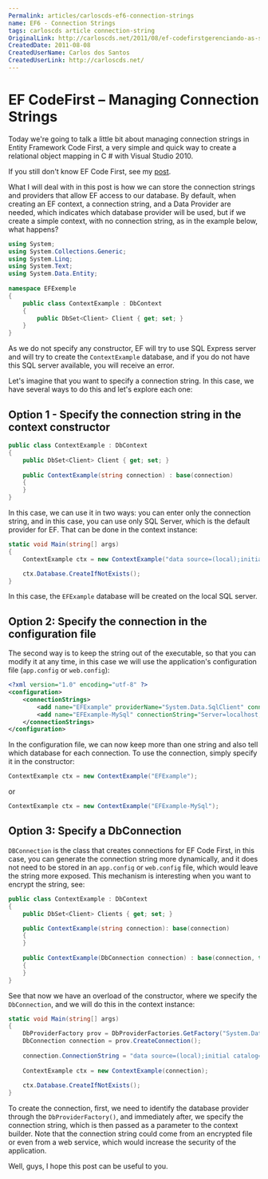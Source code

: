 ```yaml
---
Permalink: articles/carloscds-ef6-connection-strings
name: EF6 - Connection Strings
tags: carloscds article connection-string
OriginalLink: http://carloscds.net/2011/08/ef-codefirstgerenciando-as-strings-de-conexo/
CreatedDate: 2011-08-08
CreatedUserName: Carlos dos Santos
CreatedUserLink: http://carloscds.net/
---
```


# EF CodeFirst – Managing Connection Strings

Today we're going to talk a little bit about managing connection strings in Entity Framework Code First, a very simple and quick way to create a relational object mapping in C # with Visual Studio 2010.

If you still don't know EF Code First, see my [post](/articles/carloscds-ef6-code-first).

What I will deal with in this post is how we can store the connection strings and providers that allow EF access to our database. By default, when creating an EF context, a connection string, and a Data Provider are needed, which indicates which database provider will be used, but if we create a simple context, with no connection string, as in the example below, what happens?

```csharp
using System;
using System.Collections.Generic;
using System.Linq;
using System.Text;
using System.Data.Entity;
 
namespace EFExemple
{
    public class ContextExample : DbContext
    {
        public DbSet<Client> Client { get; set; }
    }
}
```
 
As we do not specify any constructor, EF will try to use SQL Express server and will try to create the `ContextExample` database, and if you do not have this SQL server available, you will receive an error.

Let's imagine that you want to specify a connection string. In this case, we have several ways to do this and let's explore each one:

## Option 1 - Specify the connection string in the context constructor

```csharp
public class ContextExample : DbContext
{
    public DbSet<Client> Client { get; set; }
 
    public ContextExample(string connection) : base(connection)
    {
    }
}
```

In this case, we can use it in two ways: you can enter only the connection string, and in this case, you can use only SQL Server, which is the default provider for EF. That can be done in the context instance:

```csharp
static void Main(string[] args)
{
    ContextExample ctx = new ContextExample("data source=(local);initial catalog=EFExample;user id=test;password=test;");

    ctx.Database.CreateIfNotExists();
}
```

In this case, the `EFExample` database will be created on the local SQL server.

## Option 2: Specify the connection in the configuration file

The second way is to keep the string out of the executable, so that you can modify it at any time, in this case we will use the application's configuration file (`app.config` or `web.config`):

```xml
<?xml version="1.0" encoding="utf-8" ?>
<configuration>
    <connectionStrings>
        <add name="EFExample" providerName="System.Data.SqlClient" connectionString="data source=(local);initial catalog=EFExample;user id=test;password=test;"/>
        <add name="EFExample-MySql" connectionString="Server=localhost;Database=efexample;Uid=test;Pwd=test;Port=3306;" providerName="MySql.Data.MySqlClient"/>
    </connectionStrings>
</configuration>
```

In the configuration file, we can now keep more than one string and also tell which database for each connection. To use the connection, simply specify it in the constructor:

```csharp
ContextExample ctx = new ContextExample("EFExample");
```

or

```csharp
ContextExample ctx = new ContextExample("EFExample-MySql");
```

## Option 3: Specify a DbConnection

`DBConnection` is the class that creates connections for EF Code First, in this case, you can generate the connection string more dynamically, and it does not need to be stored in an `app.config` or `web.config` file, which would leave the string more exposed. This mechanism is interesting when you want to encrypt the string, see:

```csharp
public class ContextExample : DbContext
{
    public DbSet<Client> Clients { get; set; }

    public ContextExample(string connection): base(connection)
    {
    }
 
    public ContextExample(DbConnection connection) : base(connection, true)
    {
    }
}
```

See that now we have an overload of the constructor, where we specify the `DbConnection`, and we will do this in the context instance:

```csharp
static void Main(string[] args)
{
    DbProviderFactory prov = DbProviderFactories.GetFactory("System.Data.SqlClient");
    DbConnection connection = prov.CreateConnection();
 
    connection.ConnectionString = "data source=(local);initial catalog=EFExample;user id=test;password=test;";
 
    ContextExample ctx = new ContextExample(connection);
 
    ctx.Database.CreateIfNotExists();
}
```

To create the connection, first, we need to identify the database provider through the `DbProviderFactory()`, and immediately after, we specify the connection string, which is then passed as a parameter to the context builder. Note that the connection string could come from an encrypted file or even from a web service, which would increase the security of the application.

Well, guys, I hope this post can be useful to you.